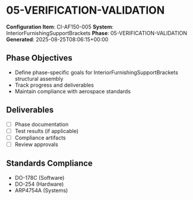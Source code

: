 # 05-VERIFICATION-VALIDATION

**Configuration Item**: CI-AF150-005
**System**: InteriorFurnishingSupportBrackets
**Phase**: 05-VERIFICATION-VALIDATION
**Generated**: 2025-08-25T08:06:15+00:00

## Phase Objectives
- Define phase-specific goals for InteriorFurnishingSupportBrackets structural assembly
- Track progress and deliverables
- Maintain compliance with aerospace standards

## Deliverables
- [ ] Phase documentation
- [ ] Test results (if applicable)
- [ ] Compliance artifacts
- [ ] Review approvals

## Standards Compliance
- DO-178C (Software)
- DO-254 (Hardware)
- ARP4754A (Systems)

